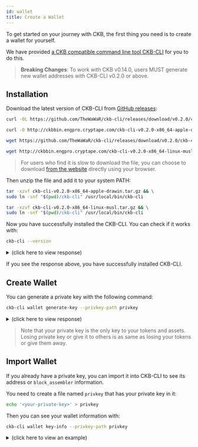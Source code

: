 ```yaml
---
id: wallet
title: Create a Wallet
---
```


To get started on your journey with CKB, the first thing you need is to create a wallet for yourself.

We have provided [a CKB compatible command line tool CKB-CLI](https://github.com/TheWaWaR/ckb-cli) for you to do this.

> **Breaking Changes**: To work with CKB v0.14.0, users MUST generate new wallet addresses with CKB-CLI v0.2.0 or above.

## Installation

Download the latest version of CKB-CLI from [GitHub releases](https://github.com/TheWaWaR/ckb-cli/releases):


<!-- Todo: change the ckb-cli version here -->

<!--DOCUSAURUS_CODE_TABS-->
<!--macOS-->
```bash
curl -OL https://github.com/TheWaWaR/ckb-cli/releases/download/v0.2.0/ckb-cli-v0.2.0-x86_64-apple-drawin.tar.gz
```
<!--macOS(中国镜像)-->
```bash
curl -O http://ckbbin.engpro.cryptape.com/ckb-cli-v0.2.0-x86_64-apple-drawin.tar.gz
```
<!--Linux-->
```bash
wget https://github.com/TheWaWaR/ckb-cli/releases/download/v0.2.0/ckb-cli-v0.2.0-x86_64-linux-musl.tar.gz
```
<!--Linux(中国镜像)-->
```bash
wget http://ckbbin.engpro.cryptape.com/ckb-cli-v0.2.0-x86_64-linux-musl.tar.gz
```
<!--END_DOCUSAURUS_CODE_TABS-->

> For users who find it is slow to download the file, you can choose to download [from the website](https://github.com/TheWaWaR/ckb-cli/releases) directly using your browser.

Then unzip the file and add it to your system PATH:

<!--DOCUSAURUS_CODE_TABS-->
<!--macOS-->
```bash
tar -xzvf ckb-cli-v0.2.0-x86_64-apple-drawin.tar.gz && \
sudo ln -snf "$(pwd)/ckb-cli" /usr/local/bin/ckb-cli
```
<!--Linux-->
```bash
tar -xzvf ckb-cli-v0.2.0-x86_64-linux-musl.tar.gz && \
sudo ln -snf "$(pwd)/ckb-cli" /usr/local/bin/ckb-cli
```
<!--END_DOCUSAURUS_CODE_TABS-->

Now you have successfully installed the CKB-CLI. You can check if it works with:
```bash
ckb-cli --version
```

<!-- Todo: change the response here -->

<details>
<summary>(click here to view response)</summary>
```bash
$ ckb-cli --version
ckb-cli 0.2.0 (v0.2.0-1-gfdec5d1 2019-06-15)
```
</details>

If you see the response above, you have successfully installed CKB-CLI.

## Create Wallet

You can generate a private key with the following command:
```bash
ckb-cli wallet generate-key --privkey-path privkey
```
<details>
<summary>(click here to view response)</summary>
```bash
$ ckb-cli wallet generate-key --privkey-path privkey
Put this config in < ckb.toml >:

[block_assembler]
code_hash = "0x9e3b3557f11b2b3532ce352bfe8017e9fd11d154c4c7f9b7aaaa1e621b539a08"
args = ["0x7e6bccda0abe748eb5dc74be0e797662ae938036"]

{
  "address": "ckt1q9gry5zg0e4ueks2he6gadwuwjlqu7tkv2hf8qpkf47x2u",
  "lock_hash": "0x66313b870633a267297b8e25ac56ec04b0c6153ca319f3a597816b6ba1c735a6",
  "pubkey": "02988df184fcc74a98e03d9952e878db068d31b5667c233985802ee4e7f3751323"
}
```
</details>

In the output message, you can find the following information:
* `[block_assembler]`  is needed for configuring your miner software, so **please keep a record of it**.
* `address` is the address of the generated [wallet](../basic-concepts/states-tokens#wallet).
* `lock_hash` is needed for [unlocking Cells](../basic-concepts/architecture#lock-script).
* `pubkey` is the public key of this wallet.

This command will also create a file named `privkey` in your current folder. In this file you can find your private key (the first line of the file) and its address (the second line).

<details>
<summary>(click here to view an example `privkey`)</summary>
```bash
9404a426fa4a7b2e431f75e70d0b458233cbe04b8617935582cb39925892a429
ckt1q9gry5zg0e4ueks2he6gadwuwjlqu7tkv2hf8qpkf47x2u
```
</details>

> Note that your private key is the only key to your tokens and assets. Losing private key or give it to others is as same as losing your tokens or give them away.

## Import Wallet
If you already have a private key, you can import it into CKB-CLI to see its address or `block_assembler` information.

You need to create a file named `privkey` that has your private key in it:
```bash
echo '<your-private-key>' > privkey
```

Then you can see your wallet information with:
```bash
ckb-cli wallet key-info --privkey-path privkey
```

<details>
<summary>(click here to view an example)</summary>
```bash
$ echo '9404a426fa4a7b2e431f75e70d0b458233cbe04b8617935582cb39925892a429' > privkey
$ ckb-cli wallet key-info --privkey-path privkey
Put this config in < ckb.toml >:

[block_assembler]
code_hash = "0x9e3b3557f11b2b3532ce352bfe8017e9fd11d154c4c7f9b7aaaa1e621b539a08"
args = ["0x7e6bccda0abe748eb5dc74be0e797662ae938036"]

{
  "address": "ckt1q9gry5zg0e4ueks2he6gadwuwjlqu7tkv2hf8qpkf47x2u",
  "lock_hash": "0x66313b870633a267297b8e25ac56ec04b0c6153ca319f3a597816b6ba1c735a6",
  "pubkey": "02988df184fcc74a98e03d9952e878db068d31b5667c233985802ee4e7f3751323"
}
```
</details>

Now you have successfully created your own wallet. Congratulations! You can try to start your own node now.

If you find any problems, please refer to the [trouble shooting document](../references/troubleshooting).
